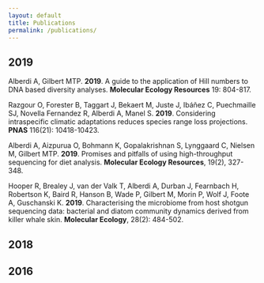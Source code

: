 ```yaml
---
layout: default
title: Publications
permalink: /publications/
---
```

## 2019
Alberdi A, Gilbert MTP. **2019**. A guide to the application of Hill numbers to DNA based diversity analyses. **Molecular Ecology Resources** 19: 804-817.

Razgour O, Forester B, Taggart J, Bekaert M, Juste J, Ibáñez C, Puechmaille SJ, Novella Fernandez R, Alberdi A, Manel S. **2019**. Considering intraspecific climatic adaptations reduces species range loss projections. **PNAS** 116(21): 10418-10423.

Alberdi A, Aizpurua O, Bohmann K, Gopalakrishnan S, Lynggaard C, Nielsen M, Gilbert MTP. **2019**. Promises and pitfalls of using high-throughput sequencing for diet analysis. **Molecular Ecology Resources**, 19(2), 327-348.

Hooper R, Brealey J, van der Valk T, Alberdi A, Durban J, Fearnbach H, Robertson K, Baird R, Hanson B, Wade P, Gilbert M, Morin P, Wolf J, Foote A, Guschanski K. **2019**. Characterising the microbiome from host shotgun sequencing data: bacterial and diatom community dynamics derived from killer whale skin. **Molecular Ecology**, 28(2): 484-502.

## 2018


## 2016
